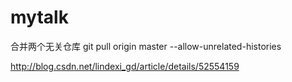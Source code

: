 # mytalk


合并两个无关仓库
git pull origin master --allow-unrelated-histories

http://blog.csdn.net/lindexi_gd/article/details/52554159


